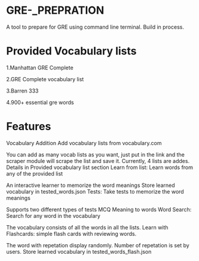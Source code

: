 # GRE-_PREPRATION
A tool to prepare for GRE using command line terminal. Build in process.

# Provided Vocabulary lists 

1.Manhattan GRE Complete

2.GRE Complete vocabulary list

3.Barren 333

4.900+ essential gre words

# Features

Vocabulary Addition Add vocabulary lists from vocabulary.com

You can add as many vocab lists as you want, just put in the link and the scraper module will scrape the list and save it.
Currently, 4 lists are addes. Details in Provided vocabulary list section
Learn from list: Learn words from any of the provided list

An interactive learner to memorize the word meanings
Store learned vocabulary in tested_words.json
Tests: Take tests to memorize the word meanings

Supports two different types of tests
MCQ
Meaning to words
Word Search: Search for any word in the vocabulary

The vocabulary consists of all the words in all the lists.
Learn with Flashcards: simple flash cards with reviewing words.

The word with repetation display randomly. Number of repetation is set by users.
Store learned vocabulary in tested_words_flash.json
